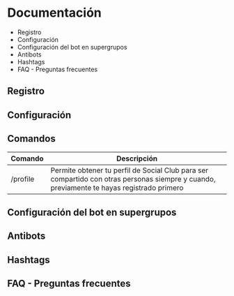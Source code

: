 # Documentación

- Registro
- Configuración
- Configuración del bot en supergrupos
- Antibots
- Hashtags
- FAQ - Preguntas frecuentes

## Registro

## Configuración

## Comandos

|  Comando  | Descripción |
|  -------  | ----------- |
|  /profile | Permite obtener tu perfil de Social Club para ser compartido con otras personas siempre y cuando, previamente te hayas registrado primero |

## Configuración del bot en supergrupos 

## Antibots

## Hashtags

## FAQ - Preguntas frecuentes

